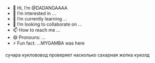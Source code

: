 - 👋 Hi, I’m @DADANGAAAA
- 👀 I’m interested in ...
- 🌱 I’m currently learning ...
- 💞️ I’m looking to collaborate on ...
- 📫 How to reach me ...
- 😄 Pronouns: ...
- ⚡ Fun fact: ...MYGAMBA was here

<!---
DADANGAAAA/DADANGAAAA is a ✨ special ✨ repository because its `README.md` (this file) appears on your GitHub profile.
You can click the Preview link to take a look at your changes.
--->сучара куклововод проверяет насколько сахарная жопка куколд
